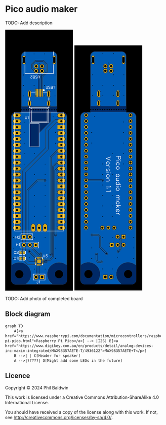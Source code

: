 # Pico audio maker

TODO: Add description

![./Exports-v1.1/Top.svg](./Exports-v1.1/Top.svg)
![./Exports-v1.1/Bottom.svg](./Exports-v1.1/Bottom.svg)

TODO: Add photo of completed board

## Block diagram

```mermaid
graph TD
    A[<a href="https://www.raspberrypi.com/documentation/microcontrollers/raspberry-pi-pico.html">Raspberry Pi Pico</a>] --> |I2S| B[<a href="https://www.digikey.com.au/en/products/detail/analog-devices-inc-maxim-integrated/MAX98357AETE-T/4936122">MAX98357AETE+T</p>]
    B -->| | C[Header for speaker]
    A -->|?????| D[Might add some LEDs in the future]
```

## Licence

Copyright © 2024 Phil Baldwin

This work is licensed under a Creative Commons Attribution-ShareAlike 4.0 International License.

You should have received a copy of the license along with this work. If not, see <http://creativecommons.org/licenses/by-sa/4.0/>.
